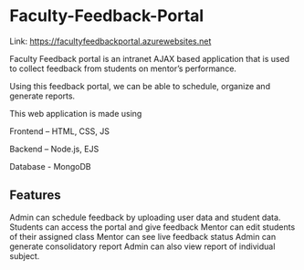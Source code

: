 # Faculty-Feedback-Portal

Link: https://facultyfeedbackportal.azurewebsites.net

Faculty Feedback portal is an intranet  AJAX based application that is used to collect feedback from students on mentor’s performance.

Using this feedback portal, we can be able to schedule, organize and generate reports.

This web application is made using

Frontend – HTML, CSS, JS

Backend – Node.js, EJS

Database - MongoDB

Features
---------------------------------------------------------------
Admin can schedule feedback by uploading user data and student data.
Students can access the portal and give feedback
Mentor can edit students of their assigned class
Mentor can see live feedback status
Admin can generate consolidatory report
Admin can also view report of individual subject.
